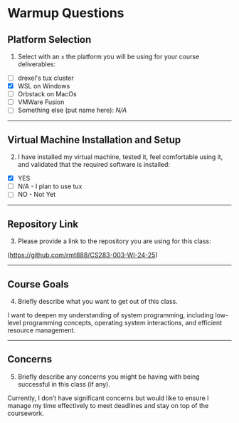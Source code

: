 # Warmup Questions

## Platform Selection
1. Select with an `x` the platform you will be using for your course deliverables:

- [ ] drexel's tux cluster  
- [x] WSL on Windows  
- [ ] Orbstack on MacOs  
- [ ] VMWare Fusion  
- [ ] Something else (put name here): _N/A_

---

## Virtual Machine Installation and Setup
2. I have installed my virtual machine, tested it, feel comfortable using it, and validated that the required software is installed:

- [x] YES  
- [ ] N/A - I plan to use tux  
- [ ] NO - Not Yet  

---

## Repository Link
3. Please provide a link to the repository you are using for this class:  

(https://github.com/rmt888/CS283-003-WI-24-25)

---

## Course Goals
4. Briefly describe what you want to get out of this class. 

I want to deepen my understanding of system programming, including low-level programming concepts, operating system interactions, and efficient resource management.


---

## Concerns
5. Briefly describe any concerns you might be having with being successful in this class (if any).

Currently, I don’t have significant concerns but would like to ensure I manage my time effectively to meet deadlines and stay on top of the coursework.

